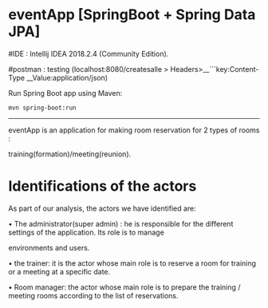 # eventApp [SpringBoot + Spring Data JPA] 

#IDE : Intellij IDEA 2018.2.4 (Community Edition). 

#postman : testing (localhost:8080/createsalle    > Headers>__```key:Content-Type __Value:application/json) 


Run Spring Boot app using Maven: 
```
mvn spring-boot:run
```
_____________________________________


eventApp is an application for making room reservation for 2 types of rooms : 

training(formation)/meeting(reunion).



# Identifications of the actors

As part of our analysis, the actors we have identified are:


• The administrator(super admin) : he is responsible for the different settings of the application. Its role is to manage 

environments and users.


• the trainer: it is the actor whose main role is to reserve a room for training or a meeting at a specific date.


• Room manager: the actor whose main role is to prepare the training / meeting rooms according to the list of reservations.


















